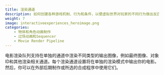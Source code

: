 ```yaml
---
title: 渲染通道
description: 如何创建各种游戏机制、行为和条件，以便虚拟世界对玩家的不同行为做出反应。
weight: 7
image: interactiveexperiences_heroimage.png
categories:
    - 物体和角色动画制作
    - 过场动画和Sequencer
    - Movie Render Pipeline
---
```

电影渲染队列支持在单独的通道中渲染不同类型的输出图像，例如最终图像、对象ID和其他渲染相关通道。每个渲染通道设置将在单独的渲染模式中输出你的电影。然后，你可以在外部后期制作或所选的合成程序中使用它们。
